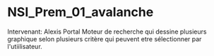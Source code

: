 # NSI_Prem_01_avalanche
Intervenant: Alexis Portal
Moteur de recherche qui dessine plusieurs graphique selon plusieurs critère qui peuvent etre sélectionner par l'utiilisateur.
